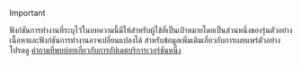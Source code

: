 > [!IMPORTANT]
> ฟังก์ชันการทำงานที่ระบุไว้ในบทความนี้มีให้สำหรับผู้ใช้ที่เป็นเป้าหมายโดยเป็นส่วนหนึ่งของรุ่นตัวอย่าง เนื้อหาและฟังก์ชันการทำงานอาจเปลี่ยนแปลงได้ สำหรับข้อมูลเพิ่มเติมเกี่ยวกับการเผยแพร่ตัวอย่าง โปรดดู [คำถามที่พบบ่อยเกี่ยวกับการอัปเดตบริการเวอร์ชันหนึ่ง](https://docs.microsoft.com/dynamics365/unified-operations/fin-and-ops/get-started/one-version)
